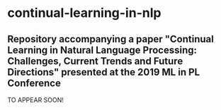 # continual-learning-in-nlp
## Repository accompanying a paper "Continual Learning in Natural Language Processing: Challenges, Current Trends and Future Directions" presented at the 2019 ML in PL Conference 
TO APPEAR SOON!
